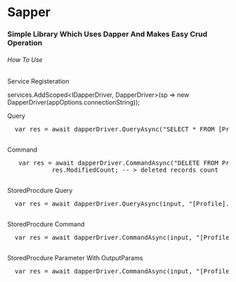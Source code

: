 <H1>Sapper</H1>

<H3>Simple Library Which Uses Dapper And Makes Easy Crud Operation</H3>

<h6>How To Use</h6>
  
  <h7>Service Registeration</h7>
  
  services.AddScoped<IDapperDriver, DapperDriver>(sp => new DapperDriver(appOptions.connectionString));
  
  <h7>Query</h7>
  <pre>
  var res = await dapperDriver.QueryAsync<User>("SELECT * FROM [Profile].[User]" , System.Data.CommandType.Text);
  </pre>
  
  <h7>Command</h7>
  <pre>
   var res = await dapperDriver.CommandAsync("DELETE FROM Profile.UserFollower", System.Data.CommandType.Text);
            res.ModifiedCount; -- > deleted records count
  </pre>
  
  
   StoredProcdure Query
   
  <pre>
  var res = await dapperDriver.QueryAsync<SpInputClassModel, SpResultClassModel>(input, "[Profile].[S_User_List]");
  </pre>
  
  StoredProcdure Command
  <pre>
  var res = await dapperDriver.CommandAsync(input, "[Profile].[S_User_Save]");
  </pre>
  
  StoredProcdure Parameter With OutputParams
  <pre>
  var res = await dapperDriver.CommandAsync(input, "[Profile].[S_User_Save]" , cancellationToken, "Id");
  </pre>
